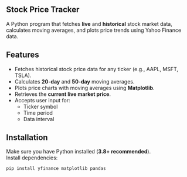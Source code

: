 ## Stock Price Tracker

A Python program that fetches **live** and **historical** stock market data, calculates moving averages, and plots price trends using Yahoo Finance data.


## Features
- Fetches historical stock price data for any ticker (e.g., AAPL, MSFT, TSLA).
- Calculates **20-day** and **50-day** moving averages.
- Plots price charts with moving averages using **Matplotlib**.
- Retrieves the **current live market price**.
- Accepts user input for:
  - Ticker symbol
  - Time period
  - Data interval


## Installation
Make sure you have Python installed (**3.8+ recommended**).  
Install dependencies:
```bash
pip install yfinance matplotlib pandas


